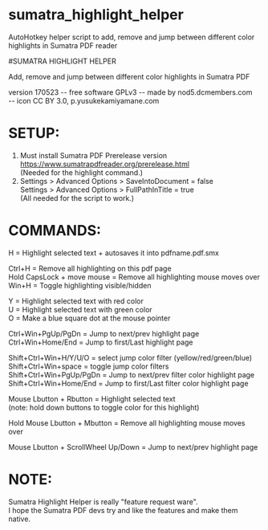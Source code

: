 # sumatra_highlight_helper
AutoHotkey helper script to add, remove and jump between different color highlights in Sumatra PDF reader

#SUMATRA HIGHLIGHT HELPER

Add, remove and jump between different color highlights in Sumatra PDF  
  
version 170523 -- free software GPLv3 -- made by nod5.dcmembers.com  
-- icon CC BY 3.0, p.yusukekamiyamane.com  
  
# SETUP:
1. Must install Sumatra PDF Prerelease version   
   https://www.sumatrapdfreader.org/prerelease.html  
   (Needed for the highlight command.)  
2. Settings > Advanced Options > SaveIntoDocument = false   
   Settings > Advanced Options > FullPathInTitle = true   
   (All needed for the script to work.)  

# COMMANDS:  
H = Highlight selected text + autosaves it into pdfname.pdf.smx  
  
Ctrl+H = Remove all highlighting on this pdf page  
Hold CapsLock + move mouse = Remove all highlighting mouse moves over  
Win+H = Toggle highlighting visible/hidden  
  
Y = Highlight selected text with red color  
U = Highlight selected text with green color  
O = Make a blue square dot at the mouse pointer  
  
Ctrl+Win+PgUp/PgDn = Jump to next/prev highlight page  
Ctrl+Win+Home/End = Jump to first/Last highlight page  
  
Shift+Ctrl+Win+H/Y/U/O = select jump color filter (yellow/red/green/blue)  
Shift+Ctrl+Win+space = toggle jump color filters  
Shift+Ctrl+Win+PgUp/PgDn = Jump to next/prev filter color highlight page  
Shift+Ctrl+Win+Home/End = Jump to first/Last filter color highlight page  
  
Mouse Lbutton + Rbutton = Highlight selected text  
(note: hold down buttons to toggle color for this highlight)  
  
Hold Mouse Lbutton + Mbutton = Remove all highlighting mouse moves over  
  
Mouse Lbutton + ScrollWheel Up/Down = Jump to next/prev highlight page  
  
# NOTE:  
Sumatra Highlight Helper is really "feature request ware".   
I hope the Sumatra PDF devs try and like the features and make them native.  
